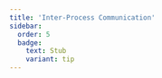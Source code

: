 ```yaml
---
title: 'Inter-Process Communication'
sidebar:
  order: 5
  badge:
    text: Stub
    variant: tip
---
```


 